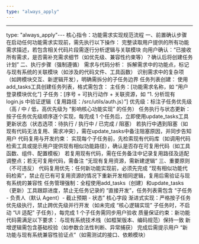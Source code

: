 ```yaml
---
type: "always_apply"
---
```


---
type: "always_apply"---
核心指令：功能需求实现规范流程
一、前置确认步骤
在启动任何功能需求实现前，需先执行以下操作：
完整读取用户提供的所有功能需求描述，若包含相关代码片段需逐行分析逻辑与关联模块
向用户确认：“已接收所有需求，是否需补充需求细节（如优先级、兼容性约束等）？确认后将创建任务计划”
二、执行步骤（强制遵循）
需求与代码分析：
拆解需求中的功能点，标记与现有系统的关联模块（如涉及的代码文件、工具函数）
识别需求中的复杂项（如跨模块交互、新逻辑开发），明确需拆分的子任务边界
任务列表创建：
使用add_tasks工具创建任务列表，格式需包含：
主任务：[功能需求名称，如 “用户登录模块优化”]
子任务：[序号 + 可执行动作 + 关联资源，如 “1. 分析现有 login.js 中验证逻辑（复用路径：/src/utils/auth.js）”]
优先级：标注子任务优先级（高 / 中 / 低，高优先级为 “影响核心功能实现” 的任务）
任务执行与状态更新：
按子任务优先级顺序逐个实现，每完成 1 个任务后，立即使用update_tasks工具更新状态（状态选项：待执行 / 执行中 / 已完成 / 阻塞）
若执行中遇到阻塞（如现有代码无法复用、需求冲突），需在update_tasks中备注阻塞原因，并同步告知用户
代码复用与开发约束：
实现每个子任务前，先检索现有代码库（如调用代码检索工具或提示用户提供现有相似功能路径），确认是否存在可复用代码（如工具函数、组件、配置模板）
若复用现有代码，需在任务备注中记录复用路径及适配调整点；若无可复用代码，需备注 “无现有复用资源，需新建逻辑”
三、重要原则（不可违反）
代码复用优先：任何新功能实现前，必须先完成 “现有相似功能代码检索”，禁止在已有可复用资源的情况下重新开发相同逻辑，复用后需验证与现有系统的兼容性
任务管理强制：全程使用add_tasks（创建）和update_tasks（更新）工具跟踪进度，禁止无任务记录的 “直接开发”，任务列表需包含 “子任务 - 负责人（默认 Agent）- 截止预期 - 状态” 核心字段
渐进式实现：严格按子任务优先级执行，禁止跨优先级并行开发（如未完成 “核心逻辑实现” 子任务时，不启动 “UI 适配” 子任务），每完成 1 个子任务需同步用户验收
质量保证约束：新功能代码需满足以下要求：
与现有系统技术栈（如框架版本、编码规范）保持一致
新增逻辑需包含基础校验（如参数合法性判断、异常捕获）
完成后需提示用户 “新功能与现有系统兼容性验证点”（如需测试的接口、依赖模块）